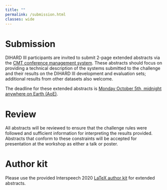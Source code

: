 ```yaml
---
title: ""
permalink: /submission.html
classes: wide
---
```


# Submission
DIHARD III participants are invited to submit 2-page extended abstracts via the
[CMT conference management system](https://cmt3.research.microsoft.com/DIHARDW2020).
These abstracts should focus on providing a technical
description of the systems submitted to the challenge and their results on the DIHARD III
development and evaluation sets; additional results from other datasets also welcome.

The deadline for these extended abstracts is
[Monday October 5th, midnight anywhere on Earth (AoE)](https://www.timeanddate.com/countdown/generic?iso=20201005T235959&p0=3399&msg=DIHARD+III+Workshop+Abstract+Submission&font=sanserif&csz=1).


# Review
All abstracts will be reviewed to ensure that the challenge rules were followed and
sufficient information for interpreting the results provided. Abstracts that conform to
these constraints will be accepted for presentation at the workshop as either a talk or
poster.


# Author kit
Please use the provided Interspeech 2020 [LaTeX author kit](http://www.interspeech2020.org/IS2020_paper_kit.zip) for extended abstracts.

